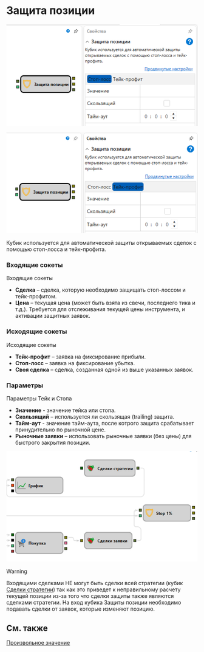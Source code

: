 # Защита позиции

![Designer Protect positions 00](../images/Designer_Protect_positions_00.png)

![Designer Protect positions 01](../images/Designer_Protect_positions_01.png)

Кубик используется для автоматической защиты открываемых сделок с помощью стоп\-лосса и тейк\-профита. 

### Входящие сокеты

Входящие сокеты

- **Сделка** – сделка, которую необходимо защищать стоп\-лоссом и тейк\-профитом.
- **Цена** – текущая цена (может быть взята из свечи, последнего тика и т.д.). Требуется для отслеживания текущей цены инструмента, и активации защитных заявок.

### Исходящие сокеты

Исходящие сокеты

- **Тейк-профит** – заявка на фиксирование прибыли.
- **Стоп-лосс** – заявка на фиксирование убытка.
- **Своя сделка** – сделка, созданная одной из выше указанных заявок.

### Параметры

Параметры Тейк и Стопа

- **Значение** - значение тейка или стопа.
- **Скользящий** – используется ли скользящая (trailing) защита.
- **Тайм-аут** - значение тайм-аута, после котрого защита срабатывает принудительно по рыночной цене.
- **Рыночные заявки** – использовать рыночные заявки (без цены) для быстрого закрытия позиции.

![Designer Protect positions 02](../images/Designer_Protect_positions_02.png)

> [!WARNING]
> Входящими сделками НЕ могут быть сделки всей стратегии (кубик [Сделки стратегии](Designer_Trades_strategy.html)) так как это приведет к неправильному расчету текущей позиции из-за того что сделки защиты также являются сделками стратегии. На вход кубика Защиты позиции необходимо подавать сделки от заявок, которые изменяют позицию.

## См. также

[Произвольное значение](Designer_Random.md)
